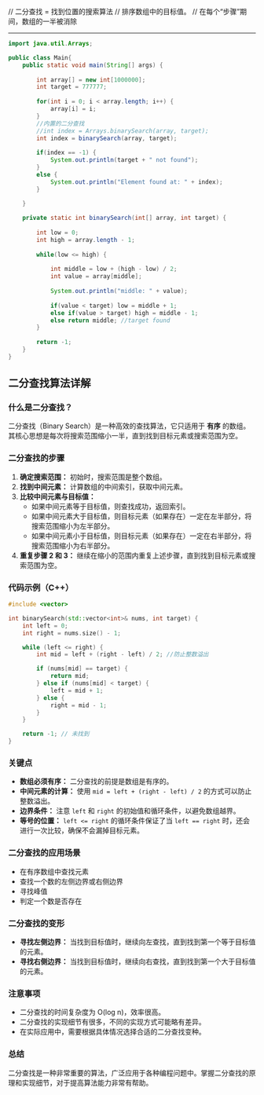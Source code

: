 // 二分查找 = 找到位置的搜索算法 
//                    排序数组中的目标值。 
//                    在每个“步骤”期间，数组的一半被消除

---

```java
import java.util.Arrays;

public class Main{
	public static void main(String[] args) {
		
		int array[] = new int[1000000];
		int target = 777777;
		
		for(int i = 0; i < array.length; i++) {
			array[i] = i;
		}
		//内置的二分查找
		//int index = Arrays.binarySearch(array, target);
		int index = binarySearch(array, target);
		
		if(index == -1) {
			System.out.println(target + " not found");
		}
		else {
			System.out.println("Element found at: " + index);
		}
		
	}

	private static int binarySearch(int[] array, int target) {
		
		int low = 0;
		int high = array.length - 1;
		
		while(low <= high) {
			
			int middle = low + (high - low) / 2;
			int value = array[middle];
			
			System.out.println("middle: " + value);
			
			if(value < target) low = middle + 1;
			else if(value > target) high = middle - 1;
			else return middle; //target found
		}
		
		return -1;
	}
}
```

## 二分查找算法详解

### 什么是二分查找？

二分查找（Binary Search）是一种高效的查找算法，它只适用于 **有序** 的数组。其核心思想是每次将搜索范围缩小一半，直到找到目标元素或搜索范围为空。

### 二分查找的步骤

1. **确定搜索范围：** 初始时，搜索范围是整个数组。
2. **找到中间元素：** 计算数组的中间索引，获取中间元素。
3. **比较中间元素与目标值：**
    - 如果中间元素等于目标值，则查找成功，返回索引。
    - 如果中间元素大于目标值，则目标元素（如果存在）一定在左半部分，将搜索范围缩小为左半部分。
    - 如果中间元素小于目标值，则目标元素（如果存在）一定在右半部分，将搜索范围缩小为右半部分。
4. **重复步骤 2 和 3：** 继续在缩小的范围内重复上述步骤，直到找到目标元素或搜索范围为空。

### 代码示例（C++）

```C++
#include <vector>

int binarySearch(std::vector<int>& nums, int target) {
    int left = 0;
    int right = nums.size() - 1;

    while (left <= right) {
        int mid = left + (right - left) / 2; //防止整数溢出

        if (nums[mid] == target) {
            return mid;
        } else if (nums[mid] < target) {
            left = mid + 1;
        } else {
            right = mid - 1;
        }
    }

    return -1; // 未找到
}
```

### 关键点

- **数组必须有序：** 二分查找的前提是数组是有序的。
- **中间元素的计算：** 使用 `mid = left + (right - left) / 2` 的方式可以防止整数溢出。
- **边界条件：** 注意 `left` 和 `right` 的初始值和循环条件，以避免数组越界。
- **等号的位置：** `left <= right` 的循环条件保证了当 `left == right` 时，还会进行一次比较，确保不会漏掉目标元素。

### 二分查找的应用场景

- 在有序数组中查找元素
- 查找一个数的左侧边界或右侧边界
- 寻找峰值
- 判定一个数是否存在

### 二分查找的变形

- **寻找左侧边界：** 当找到目标值时，继续向左查找，直到找到第一个等于目标值的元素。
- **寻找右侧边界：** 当找到目标值时，继续向右查找，直到找到第一个大于目标值的元素。

### 注意事项

- 二分查找的时间复杂度为 O(log n)，效率很高。
- 二分查找的实现细节有很多，不同的实现方式可能略有差异。
- 在实际应用中，需要根据具体情况选择合适的二分查找变种。

### 总结

二分查找是一种非常重要的算法，广泛应用于各种编程问题中。掌握二分查找的原理和实现细节，对于提高算法能力非常有帮助。